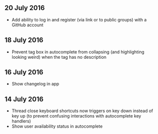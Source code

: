 ## 20 July 2016

  - Add ability to log in and register (via link or to public groups) with a GitHub account

## 18 July 2016

  - Prevent tag box in autocomplete from collapsing (and highlighting looking weird) when the tag has no description

## 16 July 2016

  - Show changelog in app

## 14 July 2016

  - Thread close keyboard shortcuts now triggers on key down instead of key up (to prevent confusing interactions with autocomplete key handlers)
  - Show user availability status in autocomplete
